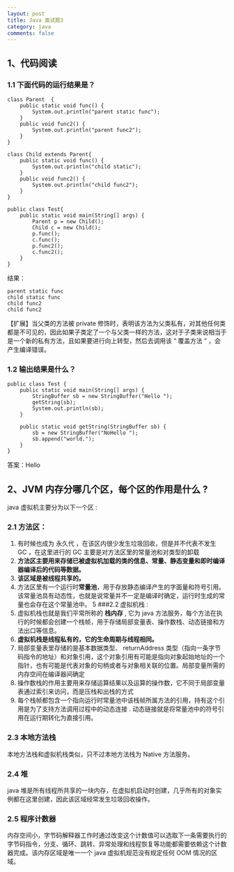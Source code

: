 ```yaml
---
layout: post
title: Java 面试题3
category: java
comments: false
---
```

## 1、代码阅读

### 1.1 下面代码的运行结果是？  

	class Parent  {
		public static void func() {
			System.out.println("parent static func");
		}
		public void func2() {
			System.out.println("parent func2");
		}
	}

	class Child extends Parent{
		public static void func() {
			System.out.println("child static");
		}
		public void func2() {
			System.out.println("child func2");
		}
	}

	public class Test{
		public static void main(String[] args) {
			Parent p = new Child();
			Child c = new Child();
			p.func();
			c.func();
			p.func2();
			c.func2();
		}
	}

结果：

	parent static func  
	child static func  
	child func2  
	child func2  

【扩展】当父类的方法被 private 修饰时，表明该方法为父类私有，对其他任何类都是不可见的，因此如果子类定了一个与父类一样的方法，这对于子类来说相当于是一个新的私有方法，且如果要进行向上转型，然后去调用该 “ 覆盖方法 ” ，会产生编译错误。

### 1.2 输出结果是什么？

	public class Test {
		public static void main(String[] args) {
			StringBuffer sb = new StringBuffer("Hello ");
			getString(sb);
			System.out.println(sb);
		}

		public static void getString(StringBuffer sb) {
			sb = new StringBuffer("NoHello ");
			sb.append("world.");
		}
	}

答案：Hello

## 2、JVM 内存分哪几个区，每个区的作用是什么 ?
java 虚拟机主要分为以下一个区 :

### 2.1 方法区：
1. 有时候也成为 永久代 ，在该区内很少发生垃圾回收，但是并不代表不发生 GC ，在这里进行的 GC 主要是对方法区里的常量池和对类型的卸载
2. **方法区主要用来存储已被虚拟机加载的类的信息、常量、静态变量和即时编译器编译后的代码等数据。**
3. **该区域是被线程共享的。**
4. 方法区里有一个运行时**常量池**，用于存放静态编译产生的字面量和符号引用。该常量池具有动态性，也就是说常量并不一定是编译时确定，运行时生成的常量也会存在这个常量池中。
5
###2.2 虚拟机栈 :
1. 虚拟机栈也就是我们平常所称的 **栈内存** , 它为 java 方法服务，每个方法在执行的时候都会创建一个栈帧，用于存储局部变量表、操作数栈、动态链接和方法出口等信息。
2. **虚拟机栈是线程私有的，它的生命周期与线程相同。**
3. 局部变量表里存储的是基本数据类型、 returnAddress 类型（指向一条字节码指令的地址）和对象引用，这个对象引用有可能是指向对象起始地址的一个指针，也有可能是代表对象的句柄或者与对象相关联的位置。局部变量所需的内存空间在编译器间确定
4. 操作数栈的作用主要用来存储运算结果以及运算的操作数，它不同于局部变量表通过索引来访问，而是压栈和出栈的方式
5. 每个栈帧都包含一个指向运行时常量池中该栈帧所属方法的引用，持有这个引用是为了支持方法调用过程中的动态连接 . 动态链接就是将常量池中的符号引用在运行期转化为直接引用。


### 2.3 本地方法栈
本地方法栈和虚拟机栈类似，只不过本地方法栈为 Native 方法服务。

### 2.4 堆
java 堆是所有线程所共享的一块内存，在虚拟机启动时创建，几乎所有的对象实例都在这里创建，因此该区域经常发生垃圾回收操作。

### 2.5 程序计数器
内存空间小，字节码解释器工作时通过改变这个计数值可以选取下一条需要执行的字节码指令，分支、循环、跳转、异常处理和线程恢复等功能都需要依赖这个计数器完成。该内存区域是唯一一个 java 虚拟机规范没有规定任何 OOM 情况的区域。
